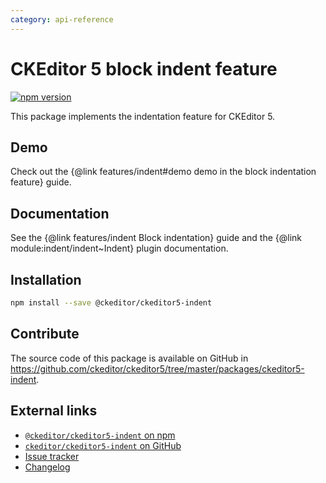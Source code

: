 ```yaml
---
category: api-reference
---
```


# CKEditor 5 block indent feature

[![npm version](https://badge.fury.io/js/%40ckeditor%2Fckeditor5-indent.svg)](https://www.npmjs.com/package/@ckeditor/ckeditor5-indent)

This package implements the indentation feature for CKEditor 5.

## Demo

Check out the {@link features/indent#demo demo in the block indentation feature} guide.

## Documentation

See the {@link features/indent Block indentation} guide and the {@link module:indent/indent~Indent} plugin documentation.

## Installation

```bash
npm install --save @ckeditor/ckeditor5-indent
```

## Contribute

The source code of this package is available on GitHub in https://github.com/ckeditor/ckeditor5/tree/master/packages/ckeditor5-indent.

## External links

* [`@ckeditor/ckeditor5-indent` on npm](https://www.npmjs.com/package/@ckeditor/ckeditor5-indent)
* [`ckeditor/ckeditor5-indent` on GitHub](https://github.com/ckeditor/ckeditor5/tree/master/packages/ckeditor5-indent)
* [Issue tracker](https://github.com/ckeditor/ckeditor5/issues)
* [Changelog](https://github.com/ckeditor/ckeditor5-indent/blob/master/CHANGELOG.md)
